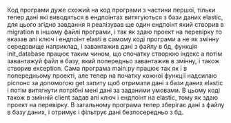 Код програми дуже схожий на код програми з частини першої, тільки тепер дані які виводяться в ендпоінтах витягуються з бази даних elastic, для цього згідно завдання я реалізував ще один ендпоінт який створив в migration в іншому файлі програми, і так як здаю проект на перевірку то вказав апі ключ і ендпоінт elasti в самому коді програми а не як змінну середовище наприклад, і завантажив дані з файлу в бд, функція init_database працює таким чином, що спочатку створюю індекс а потім завантажуй файл в базу, який попередньо завантажив в змінну, і також створив exception. Сама програма main.py працює так як і в попередньому проекті, але тепер на початку кожної функції надсилаю ріспонс за допомогою get запиту щоб отримати дані з бази даних elastic і потім витягнути потрібні мені дані за заданими умовами. В цьому коді також в змінній client задав апі ключ і ендпоінт на elastiс, тому як здаю проект на перевірку. В загальному програма тепер зберігає дані з файлу в базу даних, і отримує і фільтрує дані безпосередньо з бд.
